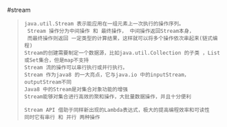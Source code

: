 #stream

>     java.util.Stream 表示能应用在一组元素上一次执行的操作序列。
>      Stream 操作分为中间操作 和 最终操作， 中间操作返回Stream本身， 
>      而最终操作则返回 一定类型的计算结果，这样就可以将多个操作依次串起来(链式编程) 
>     Stream的创建需要制定一个数据源，比如java.util.Collection 的子类 ，List 或Set集合，但是map不支持  
>     Stream 流的操作可以串行执行或并行执行。
>     Stream 作为java8 的一大亮点，它与java.io 中的inputStream， outputStream不同
>     Java8 中的Stream是对集合对象功能的增强
>     Stream能够对集合进行高效的聚和操作，大批量数据操作，并且十分便利
>     
>     Stream API 借助于同样新出现的Lambda表达式，极大的提高编程效率和可读性
>     同时它有串行 和 并行 两种操作      